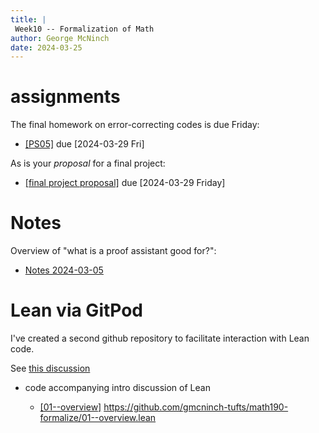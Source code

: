 ```yaml
---
title: |
 Week10 -- Formalization of Math
author: George McNinch  
date: 2024-03-25
---
```


# assignments

The final homework on error-correcting codes is due Friday:

- [[PS05]](/course-assignments/PS05--ECC.html) due [2024-03-29 Fri]

As is your *proposal* for a final project:

- [[final project proposal]](/course-assignments/FinReport-Proposal.html) due [2024-03-29 Friday]

# Notes

Overview of "what is a proof assistant good for?":
- [Notes 2024-03-05](/course-contents/notes-formal-01.html)

# Lean via GitPod

I've created a second github repository to facilitate interaction with
Lean code.

See [this discussion](./lean-practical.html)


- code accompanying intro discussion of Lean 

  - [[01--overview]](https://gitpod.io/#https://github.com/gmcninch-tufts/math190-formalize/01--overview.lean) https://github.com/gmcninch-tufts/math190-formalize/01--overview.lean
